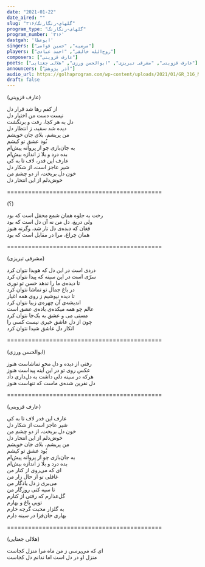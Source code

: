 ```yaml
---
date: "2021-01-22"
date_aired: ""
slug: "گلهای-رنگارنگ/۳۱۶"
program_type: "گلهای-رنگارنگ"
program_number: '۳۱۶'
dastgah: 'ابوعطا'
singers: ["مرضیه", "حسین قوامی"]
players: ["روح‌الله خالقی", "احمد عبادی"]
composers: ["عارف قزوینی"]
poets: ["عارف قزوینی", "مشرقی تبریزی", "ابوالحسن ورزی", "هلالی جغتایی"]
announcers: ["آذر پژوهش"]
audio_url: https://golhaprogram.com/wp-content/uploads/2021/01/GR_316_Marzieh_Ghavami.mp3
draft: false
---
```


(عارف قزوینی)  

از کفم رها شد قرار دل  
نیست دست من اختیار دل  
دل به هر کجا، رفت و برنگشت  
دیده شد سفید، ز انتظار دل  
من پریشم، بلای جان خویشم  
بُود عشق تو کیشم  
به جان‌بازی چو از پروانه پیش‌ام  
بده درد و بلا ز اندازه بیش‌ام  
عارف این قدر، لاف تا به کی  
شیر عاجز است، از شکار دل  
خون دل بریخت، از دو چشم من  
خوش‌دلم از این انتحار دل  

============================================  

(؟)  

رخت به جلوه همان شمع محفل است که بود  
ولی دریغ، دل من نه آن دل است که بود  
فغان که دیده‌ی دل تار شد، وگرنه هنوز  
همان چراغ، مرا در مقابل است که بود  

============================================  

(مشرقی تبریزی)  

دردی است در این دل که هویدا نتوان کرد  
سرّی است در این سینه که پیدا نتوان کرد  
تا دیده‌ی ما را ندهد حسن تو نوری  
در باغ جمال تو تماشا نتوان کرد  
تا دیده نپوشیم ز روی همه اغیار  
اندیشه‌ی آن چهره‌ی زیبا نتوان کرد  
عالم چو همه میکده‌ی باده‌ی عشق است  
مستی می و عشق به یک‌جا نتوان کرد  
چون از دل عاشق خبری نیست کسی را  
انکار دل عاشق شیدا نتوان کرد  

============================================  

(ابوالحسن ورزی)  

رفتی از دیده و دل محو تماشاست هنوز  
عكس روی تو در این آینه پیداست هنوز  
هرکه در سینه دلی داشت به دل‌داری داد  
دل نفرین شده‌ی ماست که تنهاست هنوز  

============================================  

(عارف قزوینی)  

عارف این قدر لاف تا به کی  
شیر عاجز است از شکار دل  
خون دل بریخت، از دو چشم من  
خوش‌دلم از این انتحار دل  
من پریشم، بلای جان خویشم  
بُود عشق تو کیشم  
به جان‌بازی چو از پروانه پیش‌ام  
بده درد و بلا ز اندازه بیش‌ام  
ای که می‌روی از کنار من  
غافلی تو از حال زار من  
می‌بری ز دل یادگار من  
تا سیه کنی روزگار من  
گل‌عذارم که رفتی از کنارم  
تویی باغ و بهارم  
به گلزار محبت گرچه خارم  
بهاری جان‌فزا در سینه دارم  

============================================  

(هلالی جغتایی)  

ای که می‌پرسی ز من ماه مرا منزل کجاست  
منزل او در دل است اما ندانم دل کجاست  
